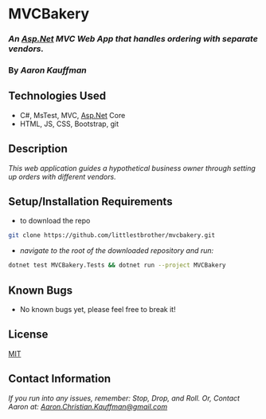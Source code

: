 # MVCBakery

### ***An [Asp.Net](http://asp.Net) MVC Web App that handles ordering with separate vendors.***

### **By *Aaron Kauffman***

## **Technologies Used**

- C#, MsTest, MVC, [Asp.Net](http://asp.Net) Core
- HTML, JS, CSS, Bootstrap, git

## **Description**

*This web application guides a hypothetical business owner through setting up orders with different vendors.*

## **Setup/Installation Requirements**

- to download the repo

```bash
git clone https://github.com/littlestbrother/mvcbakery.git
```

- *navigate to the root of the downloaded repository and run:*

```bash
dotnet test MVCBakery.Tests && dotnet run --project MVCBakery
```

## **Known Bugs**

- No known bugs yet, please feel free to break it!

## **License**

[MIT](https://choosealicense.com/licenses/mit/)

## **Contact Information**

*If you run into any issues, remember: Stop, Drop, and Roll. Or, Contact Aaron at: [Aaron.Christian.Kauffman@gmail.com](mailto:Aaron.Christian.Kauffman@gmail.com)*
